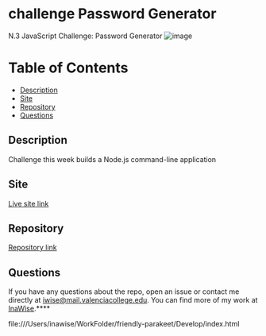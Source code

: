 # challenge Password Generator 
N.3 JavaScript Challenge: Password Generator
![image](https://user-images.githubusercontent.com/77795818/111086544-fad2c080-84f2-11eb-8d68-90f4d021ac60.png)




 # Table of Contents 

* [Description](#Description)
* [Site](#Site)
* [Repository](#Repository)
* [Questions](#Questions)

## Description

Challenge this week builds a Node.js command-line application

## Site
[Live site link](https://inawise.github.io/3.-JavaScript-Challenge-Password-Generator/)

## Repository

[Repository link](https://github.com/InaWise/taskinator/blob/main/README.md)

## Questions
If you have any questions about the repo, open an issue or contact me directly at iwise@mail.valenciacollege.edu. You can find more of my work at [InaWise](https://github.com/InaWise).****



file:///Users/inawise/WorkFolder/friendly-parakeet/Develop/index.html
